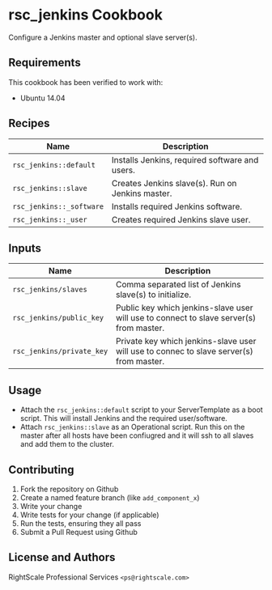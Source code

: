 rsc_jenkins Cookbook
================
Configure a Jenkins master and optional slave server(s).


Requirements
------------

This cookbook has been verified to work with:

* Ubuntu 14.04



Recipes
-------

| Name                | Description                                |
|---------------------|--------------------------------------------|
| `rsc_jenkins::default`  | Installs Jenkins, required software and users.|
| `rsc_jenkins::slave` | Creates Jenkins slave(s). Run on Jenkins master.|
| `rsc_jenkins::_software` | Installs required Jenkins software.|
| `rsc_jenkins::_user` | Creates required Jenkins slave user.|




Inputs
------


| Name                        | Description                                                                |
|----------------------------|-----------------------------------------------------------------------------|
| `rsc_jenkins/slaves` | Comma separated list of Jenkins slave(s) to initialize.|
| `rsc_jenkins/public_key` | Public key which jenkins-slave user will use to connect to slave server(s) from master. |
| `rsc_jenkins/private_key` | Private key which jenkins-slave user will use to connec to slave server(s) from master. |




Usage
-----

* Attach the `rsc_jenkins::default` script to your ServerTemplate as a boot script. This will install Jenkins and the required user/software.
* Attach `rsc_jenkins::slave` as an Operational script. Run this on the master after all hosts have been confiugred and it will ssh to all slaves and add them to the cluster.

Contributing
------------

1. Fork the repository on Github
2. Create a named feature branch (like `add_component_x`)
3. Write your change
4. Write tests for your change (if applicable)
5. Run the tests, ensuring they all pass
6. Submit a Pull Request using Github


License and Authors
-------------------
RightScale Professional Services `<ps@rightscale.com>`
